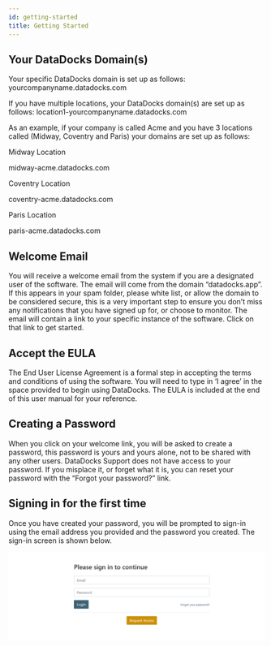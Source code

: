 ```yaml
---
id: getting-started
title: Getting Started
---
```


## Your DataDocks Domain(s)

Your specific DataDocks domain is set up as follows:
yourcompanyname.datadocks.com

If you have multiple locations, your DataDocks domain(s) are set up as follows:
location1-yourcompanyname.datadocks.com

As an example, if your company is called Acme and you have 3 locations called (Midway, Coventry and Paris) your domains are set up as follows:

Midway Location

midway-acme.datadocks.com

Coventry Location

coventry-acme.datadocks.com

Paris Location

paris-acme.datadocks.com


## Welcome Email

You will receive a welcome email from the system if you are a designated user of the software. The email will come from the domain “datadocks.app”. If this appears in your spam folder, please white list, or allow the domain to be considered secure, this is a very important step to ensure you don’t miss any notifications that you have signed up for, or choose to monitor. The email will contain a link to your specific instance of the software. Click on that link to get started. 


## Accept the EULA

The End User License Agreement is a formal step in accepting the terms and conditions of using the software. You will need to type in ‘I agree’ in the space provided to begin using DataDocks. The EULA is included at the end of this user manual for your reference. 


## Creating a Password

When you click on your welcome link, you will be asked to create a password, this password is yours and yours alone, not to be shared with any other users. DataDocks Support does not have access to your password. If you misplace it, or forget what it is, you can reset your password with the “Forgot your password?” link. 


## Signing in for the first time

Once you have created your password, you will be prompted to sign-in using the email address you provided and the password you created. The sign-in screen is shown below.

![Please Sign In](/img/docs/getting-started/please-sign-in.png)
